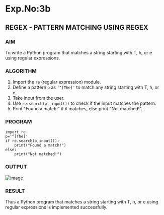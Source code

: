 # Exp.No:3b  
## REGEX - PATTERN MATCHING USING REGEX

### AIM  
To write a Python program that matches a string starting with T, h, or e using regular expressions.

### ALGORITHM
1. Import the `re` (regular expression) module.
2. Define a pattern `p` as `'^[The]'` to match any string starting with T, h, or e.
3. Take input from the user.
4. Use `re.search(p, input())` to check if the input matches the pattern.
5. Print "Found a match!" if it matches, else print "Not matched!".

### PROGRAM
```
import re
p='^[The]'
if re.search(p,input()):
    print("Found a match!")
else:
    print("Not matched!")
```
### OUTPUT
![image](https://github.com/user-attachments/assets/f03709de-9d45-4be8-9eb6-94da8b46d645)

### RESULT
Thus a Python program that matches a string starting with T, h, or e using regular expressions is implemented successfully.
